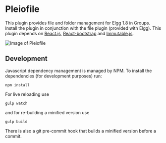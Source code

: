 Pleiofile
=========
This plugin provides file and folder management for Elgg 1.8 in Groups. Install the plugin in conjunction with the file plugin (provided with Elgg). This plugin depends on [React.js](https://facebook.github.io/react/), [React-bootstrap](https://react-bootstrap.github.io/) and [Immutable.js](https://facebook.github.io/immutable-js/).

![Image of Pleiofile](https://cloud.githubusercontent.com/assets/5213690/12142075/9e56dc54-b475-11e5-8c9f-1402fafd1d35.png)

Development
-----------
Javascript dependency management is managed by NPM. To install the dependencies (for development purposes) run:

    npm install

For live reloading use

    gulp watch

and for re-building a minified version use

    gulp build

There is also a git pre-commit hook that builds a minified version before a commit.
